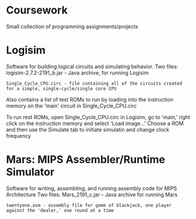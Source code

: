 # Coursework
Small collection of programming assignments/projects 


# Logisim
Software for building logical circuits and simulating behavior. 
  Two files:
    logisim-2.7.2-2191_b.jar - Java archive, for running Logisim
    
    Single_Cycle_CPU.circ - file containing all of the circuits created for a simple, single-cycle/single core CPU
    
  Also contains a list of test ROMs to run by loading into the 
  instruction memory on the 'main' circuit in Single_Cycle_CPU.circ
  
  To run rest ROMs, open Single_Cycle_CPU.circ in Logisim, go to 'main,' right click on the instruction memory and select
  'Load image...' Choose a ROM and then use the Simulate tab to initiate simulatin and change clock frequency
  

# Mars: MIPS Assembler/Runtime Simulator
Software for writing, assembling, and running assembly code for MIPS Architecture
  Two files:
    Mars_2191_c.jar - Java archive for running Mars
    
    twentyone.asm - assembly file for game of blackjack, one player against the 'dealer,' one round at a time
